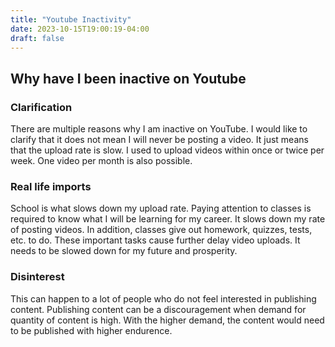 ```yaml
---
title: "Youtube Inactivity"
date: 2023-10-15T19:00:19-04:00
draft: false
---
```


## Why have I been inactive on Youtube

### Clarification
There are multiple reasons why I am inactive on YouTube. I would like to clarify that it does not mean I will never be posting a video. It just means that the upload rate is slow. I used to upload videos within once or twice per week. One video per month is also possible.

### Real life imports
School is what slows down my upload rate. Paying attention to classes is required to know what I will be learning for my career. It slows down my rate of posting videos. In addition, classes give out homework, quizzes, tests, etc. to do. These important tasks cause further delay video uploads. It needs to be slowed down for my future and prosperity.

### Disinterest
This can happen to a lot of people who do not feel interested in publishing content. Publishing content can be a discouragement when demand for quantity of content is high. With the higher demand, the content would need to be published with higher endurence.

